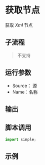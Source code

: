 # 获取节点 
获取 *Xml* 节点

## 子流程
> 不支持


## 运行参数


* Source： 源
* Name：名称

## 输出

    


## 脚本调用

```python
import simple;

```

## 示例